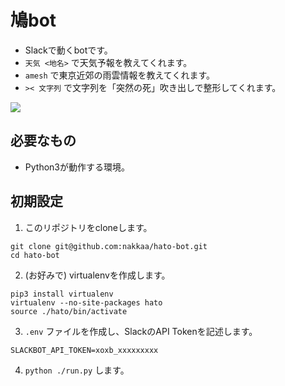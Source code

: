 # 鳩bot

- Slackで動くbotです。
- `天気 <地名>` で天気予報を教えてくれます。
- `amesh` で東京近郊の雨雲情報を教えてくれます。
- `>< 文字列` で文字列を「突然の死」吹き出しで整形してくれます。

![](https://github.com/nakkaa/hato-age-bot/blob/images/hato1.png)

## 必要なもの
- Python3が動作する環境。

## 初期設定

1. このリポジトリをcloneします。
```
git clone git@github.com:nakkaa/hato-bot.git
cd hato-bot
```

2. (お好みで) virtualenvを作成します。

```
pip3 install virtualenv
virtualenv --no-site-packages hato
source ./hato/bin/activate
```

3. `.env` ファイルを作成し、SlackのAPI Tokenを記述します。
```
SLACKBOT_API_TOKEN=xoxb_xxxxxxxxx
```

4. `python ./run.py` します。
